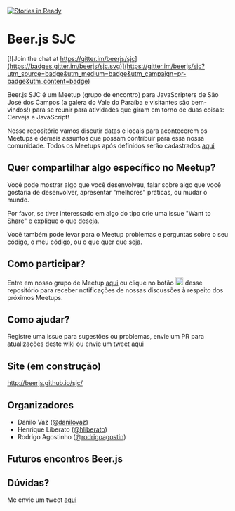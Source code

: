 [![Stories in Ready](https://badge.waffle.io/beerjs/sjc.png?label=ready&title=Ready)](https://waffle.io/beerjs/sjc)
# Beer.js SJC

[![Join the chat at https://gitter.im/beerjs/sjc](https://badges.gitter.im/beerjs/sjc.svg)](https://gitter.im/beerjs/sjc?utm_source=badge&utm_medium=badge&utm_campaign=pr-badge&utm_content=badge)

Beer.js SJC é um Meetup (grupo de encontro) para JavaScripters de São José dos Campos (a galera do Vale do Paraíba e visitantes são bem-vindos!) para se reunir para atividades que giram em torno de duas coisas: Cerveja e JavaScript!

Nesse repositório vamos discutir datas e locais para acontecerem os Meetups e demais assuntos que possam contribuir para essa nossa comunidade. Todos os Meetups após definidos serão cadastrados [aqui](http://www.meetup.com/Beer-js-SJC/)

## Quer compartilhar algo específico no Meetup?

Você pode mostrar algo que você desenvolveu, falar sobre algo que você gostaria de desenvolver, apresentar "melhores" práticas, ou mudar o mundo.

Por favor, se tiver interessado em algo do tipo crie uma issue "Want to Share" e explique o que deseja.

Você também pode levar para o Meetup problemas e perguntas sobre o seu código, o meu código, ou o que quer que seja.

## Como participar?

Entre em  nosso grupo de Meetup [aqui](http://www.meetup.com/Beer-js-SJC/) ou clique no botão <img src="http://beerjs.github.io/sf/assets/watch.png" height="18"/> desse repositório para receber notificações de nossas discussões à respeito dos próximos Meetups.

## Como ajudar?

Registre uma issue para sugestões ou problemas, envie um PR para atualizações deste wiki ou envie um tweet [aqui](https://twitter.com/BeerJSSJC)

## Site (em construção)

http://beerjs.github.io/sjc/

## Organizadores

- Danilo Vaz ([@danilovaz](https://github.com/danilovaz))
- Henrique Liberato ([@hliberato](https://github.com/hliberato))
- Rodrigo Agostinho ([@rodrigoagostin](https://github.com/rodrigoagostin))

## Futuros encontros Beer.js


## Dúvidas?

Me envie um tweet [aqui](https://twitter.com/BeerJSSJC)
